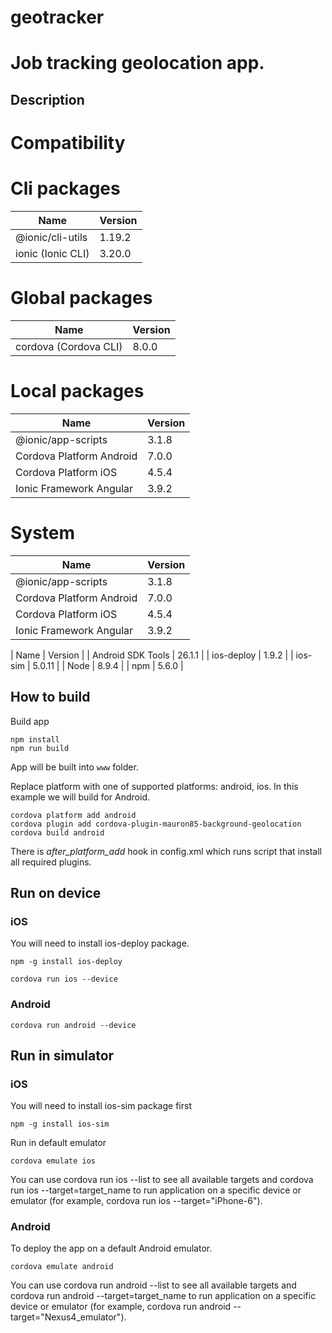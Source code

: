 # geotracker

Job tracking geolocation app.
=============================================

## Description


# Compatibility

Cli packages
=============================================

| Name                       | Version |
|----------------------------|---------|
| @ionic/cli-utils           | 1.19.2  |
| ionic (Ionic CLI)          | 3.20.0  |


Global packages
=============================================

| Name                       | Version |
|----------------------------|---------|
| cordova (Cordova CLI)      | 8.0.0   |


Local packages
=============================================

| Name                       | Version |
|----------------------------|---------|
| @ionic/app-scripts         | 3.1.8   |
| Cordova Platform Android   | 7.0.0   |
| Cordova Platform iOS       | 4.5.4   |
| Ionic Framework Angular    | 3.9.2   |


System
=============================================

| Name                       | Version |
|----------------------------|---------|
| @ionic/app-scripts         | 3.1.8   |
| Cordova Platform Android   | 7.0.0   |
| Cordova Platform iOS       | 4.5.4   |
| Ionic Framework Angular    | 3.9.2   |


| Name                       | Version |
| Android SDK Tools          | 26.1.1  |
| ios-deploy                 | 1.9.2   | 
| ios-sim                    | 5.0.11  | 
| Node                       | 8.9.4   |
| npm                        | 5.6.0   | 

## How to build

Build app

```
npm install
npm run build
```

App will be built into `www` folder.


Replace platform with one of supported platforms: android, ios. In this example we will build for Android.

```
cordova platform add android
cordova plugin add cordova-plugin-mauron85-background-geolocation
cordova build android
```

There is *after_platform_add* hook in config.xml which runs script that install all required plugins.

## Run on device

### iOS
You will need to install ios-deploy package.

```
npm -g install ios-deploy
```

```
cordova run ios --device
```

### Android
```
cordova run android --device
```

## Run in simulator

### iOS
You will need to install ios-sim package first
```
npm -g install ios-sim
```

Run in default emulator
```
cordova emulate ios
```

You can use cordova run ios --list to see all available targets and cordova run ios --target=target_name to run application on a specific device or emulator (for example, cordova run ios --target="iPhone-6").


### Android
To deploy the app on a default Android emulator.

```
cordova emulate android
```

You can use cordova run android --list to see all available targets and cordova run android --target=target_name to run application on a specific device or emulator (for example, cordova run android --target="Nexus4_emulator").